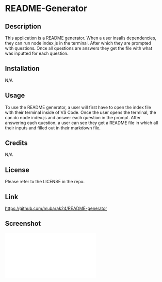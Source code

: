 # README-Generator

## Description

This application is a README generator. When a user insalls dependencies, they can run node index.js in the terminal. After which they are prompted with questions. Once all questions are answers they get the file with what was inputted for each question.

## Installation

N/A

## Usage

To use the README generator, a user will first have to open the index file with their terminal inside of VS Code. Once the user opens the terminal, the can do node index.js and answer each question in the prompt. After answering each question, a user can see they get a README file in which all their inputs and filled out in their markdown file.

## Credits

N/A 

## License

Please refer to the LICENSE in the repo.

## Link

https://github.com/mubarak24/README-generator

## Screenshot

![Screenshot](img/Generated%20README.md) 